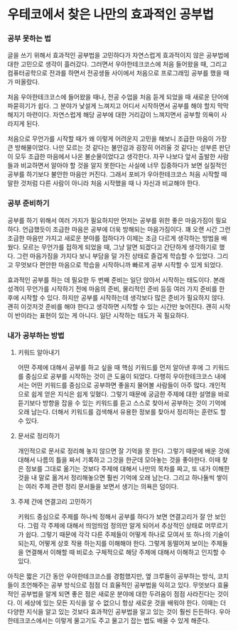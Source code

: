 # 우테코에서 찾은 나만의 효과적인 공부법

### 공부 못하는 법

글을 쓰기 위해서 효과적인 공부법을 고민하다가 자연스럽게 효과적이지 않은 공부법에 대한 고민으로 생각이 흘러갔다. 그러면서 우아한테크코스에 처음 들어왔을 때, 그리고 컴퓨터공학으로 전과를 하면서 전공생들 사이에서 처음으로 프로그래밍 공부를 했을 때가 떠올랐다.

처음 우아한테크코스에 들어왔을 때나, 전공 수업을 처음 듣게 되었을 때 새로운 단어에 파묻히기가 쉽다. 그 분야가 낯설게 느껴지고 어디서 시작하면서 공부를 해야 할지 막막해지기 마련이다. 자연스럽게 해당 공부에 대한 거리감이 느껴지면서 공부할 의욕이 사라지게 된다.

처음으로 무언가를 시작할 때가 왜 이렇게 어려운지 고민을 해보니 조급한 마음이 가장 큰 방해물이었다. 나만 모르는 것 같다는 불안감과 굉장히 어려울 것 같다는 섣부른 판단이 모두 조급한 마음에서 나온 불순물이었다고 생각한다. 자꾸 나보다 앞서 출발한 사람들과 비교하면서 알아야 할 것을 알지 못한다는 사실에 너무 집중하다가 보면 실질적인 공부를 하기보다 불안한 마음만 커진다. 그래서 포비가 우아한테크코스 처음 시작할 때 말한 것처럼 다른 사람이 아니라 처음 시작했을 때 나 자신과 비교해야 한다.

### 공부 준비하기

공부를 하기 위해서 여러 가지가 필요하지만 먼저는 공부를 위한 좋은 마음가짐이 필요하다. 언급했듯이 조급한 마음은 공부에 더욱 방해되는 마음가짐이다. 꽤 오랜 시간 그런 조급한 마음만 가지고 새로운 분야를 접하다가 이제는 조금 다르게 생각하는 방법을 배웠다. 모르는 무언가를 접하게 되었을 때, 그냥 알면 되겠다고 간단하게 생각하기로 했다. 그런 마음가짐을 가지다 보니 부담을 덜 가진 상태로 즐겁게 학습할 수 있었다. 그리고 무엇보다 편안한 마음으로 학습을 시작하니까 빠르게 공부 시작할 수 있게 되었다.

효과적인 공부를 하는 데 필요한 두 번째 준비는 일단 앉아서 시작하는 태도이다. 본래 성격이 무언가를 시작하기 전에 마음의 준비, 물리적인 준비 등등 여러 가지 준비를 한 후에 시작할 수 있다. 하지만 공부를 시작하는데 생각보다 많은 준비가 필요하지 않다. 괜히 이것저것 준비를 해야 한다고 생각하면 시작할 수 있는 시간만 늦어진다. 괜히 시작이 반이라는 표현이 있는 게 아니다. 일단 시작하는 태도가 꼭 필요하다.

### 내가 공부하는 방법

1. 키워드 알아내기

    어떤 주제에 대해서 공부를 하고 싶을 때 핵심 키워드를 먼저 알아낸 후에 그 키워드를 중심으로 공부를 시작하는 것이 큰 도움이 되었다. 다행히 우아한테크코스 내에서는 어떤 키워드를 중심으로 공부하면 좋을지 물어볼 사람들이 아주 많다. 개인적으로 쉽게 얻은 지식은 쉽게 잊혔다. 그렇기 때문에 궁금한 주제에 대한 설명을 바로 듣기보다 방향을 잡을 수 있는 키워드를 듣고 스스로 찾아서 공부하는 것이 기억에 오래 남는다. 더해서 키워드를 검색해서 유용한 정보를 찾아서 정리하는 훈련도 할 수 있다.

2. 문서로 정리하기

    개인적으로 문서로 정리해 놓지 않으면 잘 기억을 못 한다. 그렇기 때문에 배운 것에 대해서 나름의 틀을 짜서 기록하고 그것을 한군데 모아놓는 것을 좋아한다. 이때 찾은 정보를 그대로 옮기는 것보다 주제에 대해서 나만의 목차를 짜고, 또 내가 이해한 것을 내 말로 옮겨서 정리해놓으면 훨씬 기억에 오래 남는다. 그리고 하나둘씩 쌓이는 여러 주제 관련 정리 문서들을 보면서 생기는 의욕은 덤이다.

3. 주제 간에 연결고리 고민하기

    키워드 중심으로 주제를 하나씩 정해서 공부를 하다가 보면 연결고리가 잘 안 보인다. 그럼 각 주제에 대해서 띄엄띄엄 정의만 알게 되어서 추상적인 상태로 머무르기가 쉽다. 그렇기 때문에 각각 다른 주제들이 어떻게 하나로 모여서 또 하나의 기술이 되는지, 어떻게 상호 작용 하는지를 이해해야 한다. 그렇게 동떨어져 보이는 주제들을 연결해서 이해할 때 비로소 구체적으로 해당 주제에 대해서 이해하고 인지할 수 있다.

아직은 짧은 기간 동안 우아한테크코스를 경험했지만, 옆 크루들이 공부하는 방식, 코치들이 조언해주는 공부 방식으로 점점 더 효율적인 공부법을 익히고 있다. 무엇보다 효율적인 공부법을 알게 되면 좋은 점은 새로운 분야에 대한 두려움이 점점 사라진다는 것이다. 이 세상에 있는 모든 지식을 알 수 없으니 항상 새로운 것을 배워야 한다. 이때는 더 다양한 지식을 알고 있는 것보다 효과적인 공부법을 알고 있는 것이 훨씬 든든하다. 우아한테크코스에서는 이렇게 물고기도 주고 물고기 잡는 법도 배울 수 있게 해준다.
